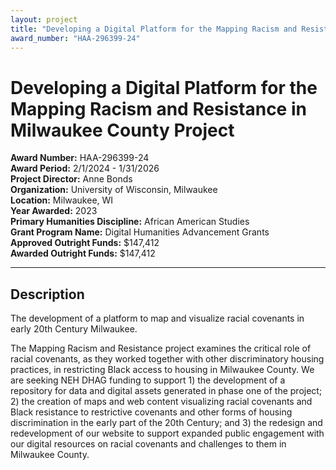 ```yaml
---
layout: project
title: "Developing a Digital Platform for the Mapping Racism and Resistance in Milwaukee County Project"
award_number: "HAA-296399-24"
---
```



# Developing a Digital Platform for the Mapping Racism and Resistance in Milwaukee County Project

**Award Number:** HAA-296399-24  
**Award Period:** 2/1/2024 - 1/31/2026  
**Project Director:** Anne  Bonds  
**Organization:** University of Wisconsin, Milwaukee  
**Location:** Milwaukee, WI  
**Year Awarded:** 2023  
**Primary Humanities Discipline:** African American Studies  
**Grant Program Name:** Digital Humanities Advancement Grants  
**Approved Outright Funds:** $147,412  
**Awarded Outright Funds:** $147,412  

---

## Description

<p>The development of a platform to map and visualize racial covenants in early 20th Century Milwaukee.</p>
<p>The Mapping Racism and Resistance project examines the critical role of racial covenants, as they worked together with other discriminatory housing practices, in restricting Black access to housing in Milwaukee County. We are seeking NEH DHAG funding to support 1) the development of a repository for data and digital assets generated in phase one of the project; 2) the creation of maps and web content visualizing racial covenants and Black resistance to restrictive covenants and other forms of housing discrimination in the early part of the 20th Century; and 3) the redesign and redevelopment of our website to support expanded public engagement with our digital resources on racial covenants and challenges to them in Milwaukee County.</p>
